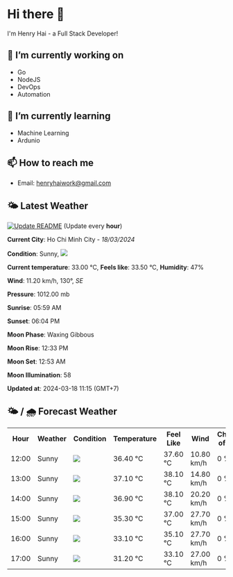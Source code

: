 # Hi there 👋

I'm Henry Hai - a Full Stack Developer!

## 🔭 I’m currently working on

- Go
- NodeJS
- DevOps
- Automation

## 🌱 I’m currently learning

- Machine Learning
- Ardunio

## 📫 How to reach me

- Email: <henryhaiwork@gmail.com>

## 🌤️ Latest Weather
[![Update README](https://github.com/henry0hai/henry0hai/actions/workflows/udpateReadme.yml/badge.svg)](https://github.com/henry0hai/henry0hai/actions/workflows/udpateReadme.yml)
(Update every **hour**)
<!-- CURRENT_WEATHER:START -->
**Current City**: Ho Chi Minh City - *18/03/2024*

**Condition**: Sunny, <img src="https://cdn.weatherapi.com/weather/64x64/day/113.png"/>

**Current temperature**: 33.00 °C, **Feels like**: 33.50 °C, **Humidity**: 47%

**Wind**: 11.20 km/h, 130°, *SE*

**Pressure**: 1012.00 mb

**Sunrise**: 05:59 AM

**Sunset**: 06:04 PM

**Moon Phase**: Waxing Gibbous

**Moon Rise**: 12:33 PM

**Moon Set**: 12:53 AM

**Moon Illumination**: 58

**Updated at**: 2024-03-18 11:15 (GMT+7)<!-- CURRENT_WEATHER:END -->

## 🌤️ / 🌧️ Forecast Weather
<!-- FORECAST_WEATHER:START -->
<table>
		<tr>
			<th>Hour</th>
			<th>Weather</th>
			<th>Condition</th>
			<th>Temperature</th>
			<th>Feel Like</th>
			<th>Wind</th>
			<th>Chance of Rain</th>
		</tr>
				<tr>
					<td>12:00</td>
					<td>Sunny</td>
					<td><img src='https://cdn.weatherapi.com/weather/64x64/day/113.png'/></td>
					<td>36.40 °C</td>
					<td>37.60 °C</td>
					<td>10.80 km/h</td>
					<td>0 %</td>
				</tr>
				<tr>
					<td>13:00</td>
					<td>Sunny</td>
					<td><img src='https://cdn.weatherapi.com/weather/64x64/day/113.png'/></td>
					<td>37.10 °C</td>
					<td>38.10 °C</td>
					<td>14.80 km/h</td>
					<td>0 %</td>
				</tr>
				<tr>
					<td>14:00</td>
					<td>Sunny</td>
					<td><img src='https://cdn.weatherapi.com/weather/64x64/day/113.png'/></td>
					<td>36.90 °C</td>
					<td>38.10 °C</td>
					<td>20.20 km/h</td>
					<td>0 %</td>
				</tr>
				<tr>
					<td>15:00</td>
					<td>Sunny</td>
					<td><img src='https://cdn.weatherapi.com/weather/64x64/day/113.png'/></td>
					<td>35.30 °C</td>
					<td>37.00 °C</td>
					<td>27.70 km/h</td>
					<td>0 %</td>
				</tr>
				<tr>
					<td>16:00</td>
					<td>Sunny</td>
					<td><img src='https://cdn.weatherapi.com/weather/64x64/day/113.png'/></td>
					<td>33.10 °C</td>
					<td>35.10 °C</td>
					<td>27.70 km/h</td>
					<td>0 %</td>
				</tr>
				<tr>
					<td>17:00</td>
					<td>Sunny</td>
					<td><img src='https://cdn.weatherapi.com/weather/64x64/day/113.png'/></td>
					<td>31.20 °C</td>
					<td>33.10 °C</td>
					<td>27.00 km/h</td>
					<td>0 %</td>
				</tr>
</table>
<!-- FORECAST_WEATHER:END -->
